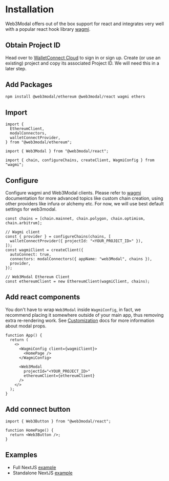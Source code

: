# Installation

Web3Modal offers out of the box support for react and integrates very well with a popular react hook library [wagmi](https://wagmi.sh/).

## Obtain Project ID

Head over to [WalletConnect Cloud](https://cloud.walletconnect.com/) to sign in or sign up. Create (or use an existing) project and copy its associated Project ID. We will need this in a later step.

## Add Packages

```bash npm2yarn
npm install @web3modal/ethereum @web3modal/react wagmi ethers
```

## Import

```tsx
import {
  EthereumClient,
  modalConnectors,
  walletConnectProvider,
} from "@web3modal/ethereum";

import { Web3Modal } from "@web3modal/react";

import { chain, configureChains, createClient, WagmiConfig } from "wagmi";
```

## Configure

Configure wagmi and Web3Modal clients. Please refer to [wagmi](https://wagmi.sh/) documentation for more advanced topics like custom chain creation, using other providers like infura or alchemy etc. For now, we will use best default settings for web3modal.

```tsx
const chains = [chain.mainnet, chain.polygon, chain.optimism, chain.arbitrum];

// Wagmi client
const { provider } = configureChains(chains, [
  walletConnectProvider({ projectId: "<YOUR_PROJECT_ID>" }),
]);
const wagmiClient = createClient({
  autoConnect: true,
  connectors: modalConnectors({ appName: "web3Modal", chains }),
  provider,
});

// Web3Modal Ethereum Client
const ethereumClient = new EthereumClient(wagmiClient, chains);
```

## Add react components

You don't have to wrap `Web3Modal` inside `WagmiConfig`, in fact, we recommend placing it somewhere outside of your main app, thus removing extra re-rendering work.
See [Customization](../about#options) docs for more information about modal props.

```tsx
function App() {
  return (
    <>
      <WagmiConfig client={wagmiClient}>
        <HomePage />
      </WagmiConfig>

      <Web3Modal
        projectId="<YOUR_PROJECT_ID>"
        ethereumClient={ethereumClient}
      />
    </>
  );
}
```

## Add connect button

```tsx
import { Web3Button } from "@web3modal/react";

function HomePage() {
  return <Web3Button />;
}
```

## Examples

- Full NextJS [example](https://github.com/WalletConnect/web3modal/tree/V2/examples/react)
- Standalone NextJS [example](https://github.com/WalletConnect/web3modal/tree/V2/examples/react-standalone)
